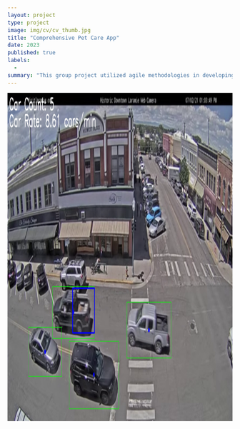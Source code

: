```yaml
---
layout: project
type: project
image: img/cv/cv_thumb.jpg
title: "Comprehensive Pet Care App"
date: 2023
published: true
labels:
  - 
summary: "This group project utilized agile methodologies in developing a mobile app for pet owners that integrates all essential features for managing pet care. The app utilizes an SQL database for data management and is built using React. The app offers a complete solution for pet care management."
---
```


<div class="text-center p-4">
  <img width="1287" height="736" src="../img/cv/cv_result_1.png" class="img-thumbnail" >
</div>

